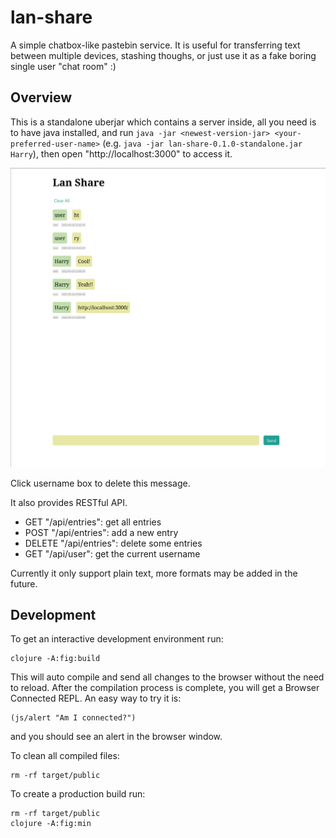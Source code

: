 # lan-share

A simple chatbox-like pastebin service.
It is useful for transferring text between multiple devices, stashing thoughs, or just use it as a fake boring single user "chat room" :)

## Overview

This is a standalone uberjar which contains a server inside, all you need is to have java installed, and run `java -jar <newest-version-jar> <your-preferred-user-name>` (e.g. `java -jar lan-share-0.1.0-standalone.jar Harry`), then open "http://localhost:3000" to access it.

![preview](./resources/2022-03-24-231047_1988x1889_scrot.png)

Click username box to delete this message.

It also provides RESTful API.
- GET "/api/entries": get all entries
- POST "/api/entries": add a new entry
- DELETE "/api/entries": delete some entries
- GET "/api/user": get the current username

Currently it only support plain text, more formats may be added in the future.

## Development

To get an interactive development environment run:

    clojure -A:fig:build

This will auto compile and send all changes to the browser without the
need to reload. After the compilation process is complete, you will
get a Browser Connected REPL. An easy way to try it is:

    (js/alert "Am I connected?")

and you should see an alert in the browser window.

To clean all compiled files:

    rm -rf target/public

To create a production build run:

	rm -rf target/public
	clojure -A:fig:min
